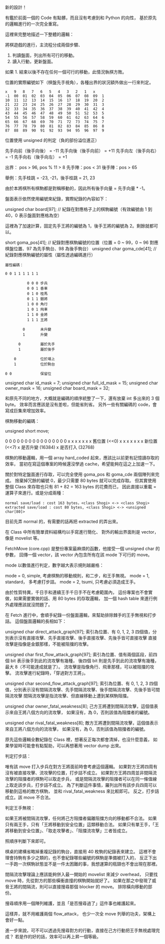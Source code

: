 新的設計！

有鑑於前面一個的 Code 有點髒，而且沒有考慮到和 Python 的向性，
基於原先的邏輯進行的一次完全重寫。

這裡來完整地描述一下整體的邏輯：

將棋遊戲的進行，主流程分成兩個步驟、

1.	判讀盤面，列出所有可行的移動。
2.	讀入行動，更新盤面。

如果 1. 結束以後不存在任何一個可行的移動，此情況執棋方敗。

位置的實際編號如下（棋盤先手視角），各種出界的狀況額外做出一行來判定。

	x	9	8	7	6	5	4	3	2	1	x
	-1	00	01	02	03	04	05	06	07	08	09	1
	10	11	12	13	14	15	16	17	18	19	20	2
	21	22	23	24	25	26	27	28	29	30	31	3
	32	33	34	35	36	37	38	39	40	41	42	4
	43	44	45	46	47	48	49	50	51	52	53	5
	54	55	56	57	58	59	60	61	62	63	64	6
	65	66	67	68	69	70	71	72	73	74	75	7
	76	77	78	79	80	81	82	83	84	85	86	8
	87	88	89	90	91	92	93	94	95	96	97	9

位置使用 unsigned 的判定（負的部份溢位進正）

先手向前（後手向後） = -11
先手向後（後手向前） = +11
先手向左（後手向右） = -1
先手向右（後手向左） = +1

出界： pos > 96, pos % 11 > 8
先手陣：pos < 31
後手陣：pos > 65

舉例：先手桂跳 = -23, -21，後手桂跳 = 21, 23

由於本將棋所有棋駒都是對稱移動的，因此所有後手向量 = 先手向量 * -1。 

盤面表示依然使用編號來紀錄，實際紀錄的內容如下：

unsigned char board[97];		// 紀錄在對應格子上的棋駒編號（有效編號由 1 到 40，0 表示盤面對應格為空）

這裡為了加速計算，固定先手王將的編號為 1，後手王將的編號為 2。剩餘就都可以。

short goma_pos[41];				// 紀錄對應棋駒編號的位置（位置 = 0 ~ 99，0 ~ 96 對應棋盤位置、97 為先手駒台、98 為後手駒台）
unsigned char goma_cde[41];		// 紀錄對應棋駒編號的屬性（屬性透過編碼進行）

	屬性編碼：

	0 0 1 1 1 1 1 1

			  0 0 0 步兵
			  0 0 1 香車
			  0 1 0 桂馬
			  0 1 1 銀將
			  1 0 0 角行
			  1 0 1 飛車
			  1 1 0 金將
			  1 1 1 王將

			0 		未升變
			1		升變

		  0			屬於先手
		  1			屬於後手

		0			位於場上
		1			位於駒台

	0 0				保留位

unsigned char id_mask = 7;
unsigned char full_id_mask = 15;
unsigned char owner_mask = 16;
unsigned char board_mask = 32;

和原先不同的地方，大概就是編碼的順序統整了一下，還有放棄 int 多出來的 3 個 byte。
效率而言應該是沒有差啦，但能省則省。
另外一些有關編碼的 code，會寫成巨集來增加效率。

棋駒移動的編碼：

unsigned short move;

0 0 0 0 0 0 0 0 0 0 0 0 0 0 0 0
                  x x x x x x x		舊位置	(<<0)
    x x x x x x x 					新位置	(<<7)
  x									是否升變	(16384)
x									是否打入	(32768)


棋駒的移動邏輯，用一個 array hard_coded 起來，應該比以前更有記憶讀存取的效率，
當初在寫這個專案的時候還沒學過 cache，希望能夠在這之上加速一下。

關於對特定盤面進行存取，可以完全使用 goma_pos 和 goma_cde 兩個陣列來完成。
捨棄掉冗餘的編號 0，最少只需要 80 bytes 就可以完成存取。
但其實使用整個 Class 來存取也只有 81 + 82 = 163 bytes 的花費而已，
因此直接以重載 = 運算子來進行。或是分成兩種：

	normal save/load : cost 163 bytes，<class Shogi> <-> <class Shogi>
	extracted save/load : cost 80 bytes, <class Shogi> <-> <unsigned char[80]> 

目前先弄 normal 的，有需要的話再把 extracted 的弄出來。

在 Class 中所有簡單資料結構均以手寫進行簡化、
對外的輸出界面則是 vector，像是 movelist 等。


FetchMove (core.cpp) 是整份專案最麻煩的函數，他接受一個 unsigned char 的參數，
回傳一個 vector，該 vector 內包含所有在該 mode 下可行的 move。

mode 以數值進行判定，數字越大表示規則越嚴格：

mode = 0, simple, 		考慮棋駒的移動規則，和二步，和王手無視。
mode = 1, standard，		多考慮打步詰。
mode = 2, tsumi,		只考慮必須造成王手。

由於性質特異，千日手和連續王手千日手不在考慮範圍內，
這份專案也不會實做，如果需要實做的話、用 80 bytes 的存取邏輯，
加一個 hash table 來進行例外處理應該就沒問題了。

在 Fetch 進行中，會順手紀錄一份盤面邏輯，來幫助排除棘手的王手無視和打步詰。
這個盤面邏輯的長相如下：

unsigned char direct_attack_graph[97];
索引為位置、有 0, 1, 2, 3 四個值，分別表示沒有直接攻擊、先手直接攻擊、後手直接攻擊、先後手皆可直接攻擊
直接攻擊是指像是金銀那樣，不能被阻擋的攻擊。

unsigned char first_flow_attack_graph[97];
索引為位置、值有兩個區段，前四個 bit 表示後手到此的流攻擊有幾種，
後四個 bit 則是先手到此的流攻擊有幾種，最大 8（不可能達成就是了）。
流攻擊是指像角行、飛車那樣，可以被阻擋的攻擊。
流攻擊進行紀錄時，「穿過對方王將」。

unsigned char second_flow_attack_graph[97];
索引為位置、有 0, 1, 2, 3 四個值，分別表示沒有間隔流攻擊、先手間隔流攻擊、後手間隔流攻擊、先後手皆可間隔流攻擊
間隔流攻擊是指流攻擊、但直線移動上遭到某棋駒阻擋。

unsigned char owner_fatal_weakness[8];
己方王將遭到間隔流攻擊，這個值表示來自王將八個方向的流攻擊，
如果沒有，為 0，否則該值為阻擋者的編號。

unsigned char rival_fatal_weakness[8];
敵方王將遭到間隔流攻擊，這個值表示來自王將八個方向的流攻擊，
如果沒有，為 0，否則該值為阻擋者的編號。

原先這些邏輯全數紀錄在 Class 裡，想著反正每次都會清掉，也沒什麼意義，
如果學習時可能會有點幫助，可以再想著用 vector dump 出來。


判定打步詰：

唯有該 move 打入步兵在對方王將面前時會考慮這個邏輯。
如果對方王將四周有沒有被直接攻擊、流攻擊的位置，打步詰不成立。
如果對方王將四周並非間隔流攻擊的阻擋者的棋駒可以取走步兵，
或是間隔流攻擊的阻擋者可以在同一條值線上取走該步兵，打步詰不成立。
為了判斷這件事情，羅列出所有該步兵四周可以移動到這格的敵方棋駒，
並和 rival_fatal_weakness 來比較即可。
反之，打步詰成立。該 move 不合法。

判定王手無視：

如果王將被間隔流攻擊，任何將己方阻擋者偏離阻擋方向的移動都不合法。
如果只有兩王手，只有「王將移動到安全位置」這類移動合法。
如果只有單王手，「王將移動到安全位置」、「取走攻擊者」、「阻擋流攻擊」三者皆成立。

照順序判斷下來即可。

棋桌的建構省略掉重複記錄的駒台，直接用 40 枚駒的紀錄表來建立。
這裡不會理會持駒有多少之類的，也不會紀錄哪些編號的棋駒是準備被打入的，
反正下出一手跑一次棋駒狀態並不是一件太困難的事，我想運算的瓶頸也不會出現在那裡。

間隔流攻擊理論上應該能夠併入最一開始的 movelist 來減少 overhead，
只要找 move 時，先從對方的那些橫衝直撞的棋駒開始就好了。
如果在那之中發現了威脅王將的間隔流，則可以直接搜尋那個 blocker 的 move。
排除橫向移動的部份。

搜尋順序用一個陣列維護，並且「是否搜尋過了」這件事也維護起來。

這樣弄，就不用維護兩個 flow_attack，
也少一次全 move 列舉的功夫，架構上會好一點。

進一步來說，可不可以透過先搜尋對方的行動，直接在己方行動把王手無視處理完成？
若是作的好的話，效率可以再上昇一個等級。
